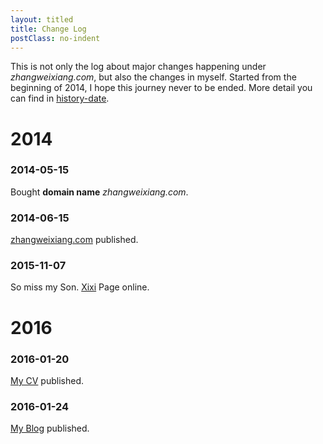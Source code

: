 ```yaml
---
layout: titled
title: Change Log
postClass: no-indent
---
```


This is not only the log about major changes happening under *zhangweixiang.com*, but also the changes in myself. Started from the beginning of 2014, I hope this journey never to be ended.
More detail you can find in <a href="http://zhangweixiang.com/history-date.html" target="_blank" onclick="_gaq.push(['_trackEvent', 'ToGitHub', 'InLog', 'handian']);">history-date</a>. 

# 2014

### 2014-05-15

Bought **domain name** *zhangweixiang.com*.

### 2014-06-15

<a href="https://zhangweixiang.com" target="_blank" onclick="_gaq.push(['_trackEvent', 'ToGitHub', 'InLog', 'handian']);">zhangweixiang.com</a> published. 

### 2015-11-07

So miss my Son. <a href="http://zhangweixiang.com/private/xixi/index.html" target="_blank" onclick="_gaq.push(['_trackEvent', 'ToGitHub', 'InLog', 'blog']);">Xixi</a> Page online.

# 2016

### 2016-01-20

<a href="https://zhangweixiang.com/cv" target="_blank" onclick="_gaq.push(['_trackEvent', 'ToGitHub', 'InLog', 'handian']);">My CV</a> published. 

### 2016-01-24

<a href="https://blog.zhangweixiang.com" target="_blank" onclick="_gaq.push(['_trackEvent', 'ToGitHub', 'InLog', 'handian']);">My Blog</a> published. 
